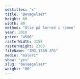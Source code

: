 ```yaml
---
udstilles: "x"
title: "Bevægelser"
height: 60
width: 80
method: "Olie på lærred i ramme"
year: 2010
price: "4500"
rasterWidth: 3158
rasterHeight: 2363
fileName: "IMG_1789.JPG"
medie: "maleri"
show: "yes"
slug: "bevaegelser"
weight: "80"
---
```

